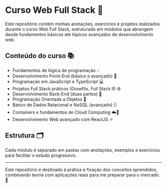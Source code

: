 # Curso Web Full Stack 🚀

Este repositório contém minhas anotações, exercícios e projetos realizados durante o curso Web Full Stack, estruturado em módulos que abrangem desde fundamentos básicos até tópicos avançados de desenvolvimento web.

## Conteúdo do curso 📚

- Fundamentos de lógica de programação 💡
- Desenvolvimento Front-End (básico e avançado) 🎨
- Programação em JavaScript e TypeScript 💻
- Projetos Full Stack práticos (Growflix, Full Stack II) ⚙️
- Desenvolvimento Back-End (duas partes) 🔧
- Programação Orientada a Objetos 🧩
- Banco de Dados Relacional e NoSQL (avançado) 🗄️
- Containers e fundamentos de Cloud Computing ☁️🐳
- Desenvolvimento Web avançado com ReactJS ⚛️

## Estrutura 🗂️

Cada módulo é separado em pastas com anotações, exemplos e exercícios para facilitar o estudo progressivo.

---

Este repositório é destinado à prática e fixação dos conceitos aprendidos, combinando teoria com aplicações reais para me preparar para o mercado. 🎯
